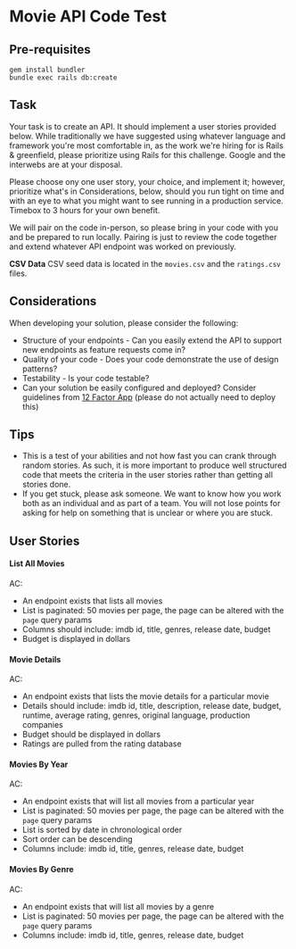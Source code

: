 # Movie API Code Test

## Pre-requisites

```
gem install bundler
bundle exec rails db:create
```

## Task
Your task is to create an API. It should implement a user stories provided below. While traditionally we have suggested using whatever language and framework you're most comfortable in, as the work we're hiring for is Rails & greenfield, please prioritize using Rails for this challenge.  Google and the interwebs are at your disposal.

Please choose ony one user story, your choice, and implement it; however, prioritize what's in Considerations, below, should you run tight on time and with an eye to what you might want to see running in a production service. Timebox to 3 hours for your own benefit.

We will pair on the code in-person, so please bring in your code with you and be prepared to run locally. Pairing is just to review the code together and extend whatever API endpoint was worked on previously.

**CSV Data**
CSV seed data is located in the `movies.csv` and the `ratings.csv` files.

## Considerations
When developing your solution, please consider the following:

* Structure of your endpoints - Can you easily extend the API to support new endpoints as feature requests come in?
* Quality of your code - Does your code demonstrate the use of design patterns?
* Testability - Is your code testable?
* Can your solution be easily configured and deployed?  Consider guidelines from [12 Factor App](http://12factor.net/) (please do not actually need to deploy this)

## Tips

* This is a test of your abilities and not how fast you can crank through random stories.  As such, it is more important to produce well structured code that meets the criteria in the user stories rather than getting all stories done.
* If you get stuck, please ask someone.  We want to know how you work both as an individual and as part of a team.  You will not lose points for asking for help on something that is unclear or where you are stuck.

## User Stories

#### List All Movies
AC:

* An endpoint exists that lists all movies
* List is paginated: 50 movies per page, the page can be altered with the `page` query params
* Columns should include: imdb id, title, genres, release date, budget
* Budget is displayed in dollars

#### Movie Details
AC:

* An endpoint exists that lists the movie details for a particular movie
* Details should include: imdb id, title, description, release date, budget, runtime, average rating, genres, original language, production companies
* Budget should be displayed in dollars
* Ratings are pulled from the rating database

#### Movies By Year
AC:

* An endpoint exists that will list all movies from a particular year
* List is paginated: 50 movies per page, the page can be altered with the `page` query params
* List is sorted by date in chronological order
* Sort order can be descending
* Columns include: imdb id, title, genres, release date, budget

#### Movies By Genre
AC:

* An endpoint exists that will list all movies by a genre
* List is paginated: 50 movies per page, the page can be altered with the `page` query params
* Columns include: imdb id, title, genres, release date, budget
